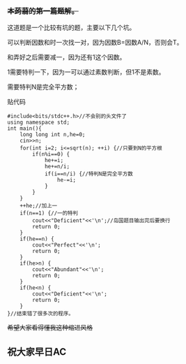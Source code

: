 ### ~~本蒟蒻的第一篇题解。~~

这道题是一个比较有坑的题，主要以下几个坑。

可以判断因数和时一次找一对，因为因数B=因数A/N，否则会T。

和弄好之后需要减一，因为还有1这个因数。

1需要特判一下，因为一可以通过素数判断，但1不是素数。

需要特判N是完全平方数；

贴代码
```
#include<bits/stdc++.h>//不会别的头文件了
using namespace std;
int main(){
	long long int n,he=0;
	cin>>n;
	for(int i=2; i<=sqrt(n); ++i) {//只要到N的平方根
		if(n%i==0) {
			he+=i;
			he+=n/i;
			if(i==n/i) {//特判N是完全平方数
				he-=i;
			}
		}
	}
	++he;//加上一
	if(n==1) {//一的特判
		cout<<"Deficient"<<'\n';//岛国题目输出完后要换行
		return 0;
	}
	if(he==n) {
		cout<<"Perfect"<<'\n';
		return 0;
	}
	if(he>n) {
		cout<<"Abundant"<<'\n';
		return 0;
	}
	if(he<n) {
		cout<<"Deficient"<<'\n';
		return 0;
	}
}//结束错了很多次的程序。
```
~~希望大家看得懂我这种缩进风格~~
## 祝大家早日AC
